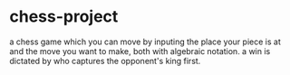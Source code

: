 # chess-project
a chess game which you can move by inputing the place your piece is at and the move you want to make, both with algebraic notation. a win is dictated by who captures the opponent's king first.
